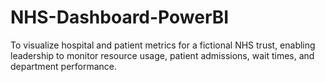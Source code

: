 # NHS-Dashboard-PowerBI
To visualize hospital and patient metrics for a fictional NHS trust, enabling leadership to monitor resource usage, patient admissions, wait times, and department performance.
